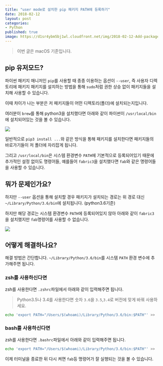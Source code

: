 ```yaml
---
title: "user mode로 설치한 pip 패키지 PATH에 등록하기"
date: 2018-02-12
layout: post
categories:
- Python
published: true
image: https://d1sr4ybm5bj1wl.cloudfront.net/img/2018-02-12-Add-packages-installed-with-pip-usermode.png
---
```


> 이번 글은 macOS 기준입니다.

## pip 유저모드?

파이썬 패키지 매니저인 `pip`를 사용할 때 종종 이용하는 옵션이 `--user`, 즉 사용자 디렉토리에 패키지 패키지를 설치하는 방법을 통해 `sudo`처럼 권한 상승 없이 패키지들을 설치해 사용할 수 있습니다.

이때 차이가 나는 부분은 저 패키지들이 어떤 디렉토리(폴더)에 설치되는지입니다. 

여러분이 `brew`를 통해 python3을 설치했다면 아래와 같이 파이썬이 `/usr/local/bin`에 설치되어있는 것을 볼 수 있습니다.

![]({{site.static_url}}/img/dropbox/2018-02-12PM1.09.36.png)

일반적으로 `pip3 install ...`와 같은 방식을 통해 패키지를 설치한다면 패키지들의 바로가기들이 저 폴더에 자리잡게 됩니다.

그리고 `/usr/local/bin`은 시스템 환경변수 `PATH`에 기본적으로 등록되어있기 때문에 추가적인 설정 없이도 명령어들, 예를들어 `fabric3`을 설치했다면 `fab`와 같은 명령어들을 사용할 수 있습니다.

## 뭐가 문제인가요?

하지만 `--user` 옵션을 통해 설치할 경우 패키지가 설치되는 경로는 위 경로 대신 `~/Library/Python/3.6/bin`에 설치됩니다. (python3.6기준)

하지만 해당 경로는 시스템 환경변수 `PATH`에 등록되어있지 않아 아래와 같이 `fabric3`을 설치했지만 `fab`명령어를 사용할 수 없습니다.

![]({{site.static_url}}/img/gif_2018-02-12-Add-packages-installed-with-pip-usermode-1.gif)

## 어떻게 해결하나요?

해결 방법은 간단합니다. `~/Library/Python/3.6/bin`를 시스템 `PATH` 환경 변수에 추가해주면 됩니다.

### zsh를 사용하신다면

zsh를 사용한다면 `.zshrc`파일에서 아래와 같이 입력해주면 됩니다.

> Python3.5나 3.4를 사용한다면 숫자 `3.6`을 `3.5`,`3.4`로 버전에 맞게 바꿔 사용하세요.

```sh
echo 'export PATH="/Users/$(whoami)/Library/Python/3.6/bin:$PATH"' >> .zshrc
```

### bash를 사용하신다면

zsh를 사용한다면 `.bashrc`파일에서 아래와 같이 입력해주면 됩니다.

```sh
echo 'export PATH="/Users/$(whoami)/Library/Python/3.6/bin:$PATH"' >> .bashrc
```

이제 터미널을 종료한 뒤 다시 켜면 `fab`등 명령어가 잘 실행되는 것을 볼 수 있습니다.

